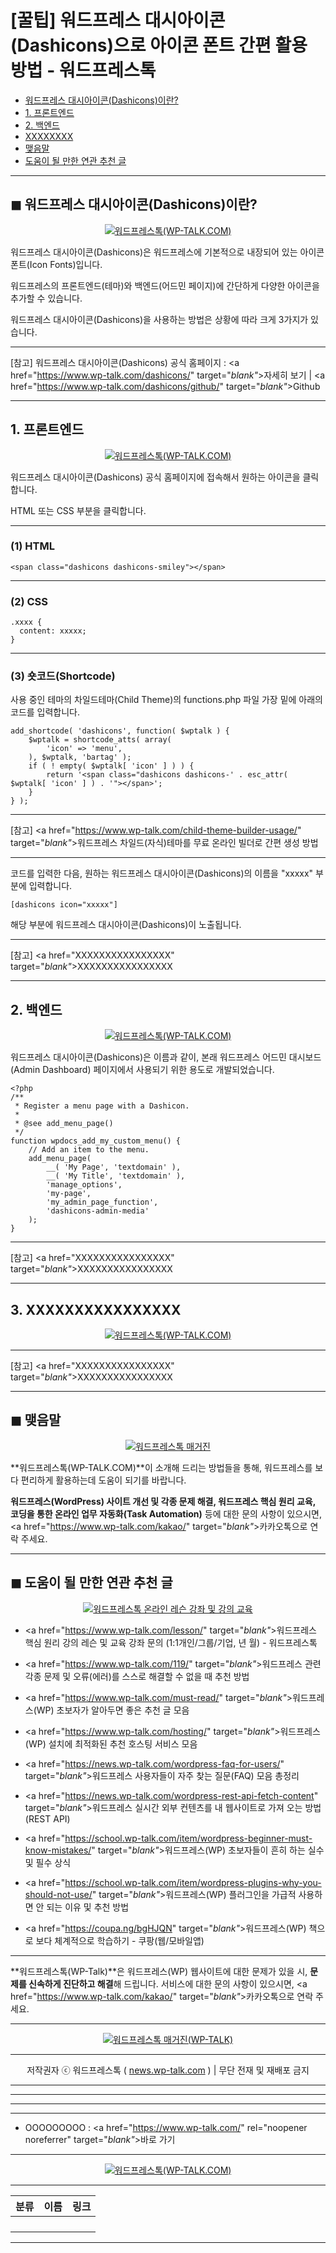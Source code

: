 # [꿀팁] 워드프레스 대시아이콘(Dashicons)으로 아이콘 폰트 간편 활용 방법  - 워드프레스톡

<!-- ---
title: "[꿀팁] 워드프레스 대시아이콘(Dashicons)으로 아이콘 폰트 간편 활용 방법 - 워드프레스톡"
description: XXXXXXXXXXXXXXXX
cover_img: https://hellotblog.files.wordpress.com/2019/09/wptalk-wordpress-dashicons-cover-800x500.png
feature_img: https://hellotblog.files.wordpress.com/2019/04/wptalk-wordpress-logo-03-800.png
categories: 꿀팁
tags: 꿀팁
--- -->

- [워드프레스 대시아이콘(Dashicons)이란?](#index-00)
- [1. 프론트엔드](#index-01)
- [2. 백엔드](#index-02)
- [XXXXXXXX](#index-03)
- [맺음말](#index-epilogue)
- [도움이 될 만한 연관 추천 글](#recommendation)

***

<!-- <a name="index-00"></a> -->

## ◼︎ 워드프레스 대시아이콘(Dashicons)이란?

<center><a href="https://www.wp-talk.com/kakao/" target="_blank"_><img src="https://hellotblog.files.wordpress.com/2019/09/wptalk-wordpress-dashicons-image-800x500.png" style="max-width:100%;" alt="워드프레스톡(WP-TALK.COM)"></a></center>

워드프레스 대시아이콘(Dashicons)은 워드프레스에 기본적으로 내장되어 있는 아이콘 폰트(Icon Fonts)입니다.

워드프레스의 프론트엔드(테마)와 백엔드(어드민 페이지)에 간단하게 다양한 아이콘을 추가할 수 있습니다.

워드프레스 대시아이콘(Dashicons)을 사용하는 방법은 상황에 따라 크게 3가지가 있습니다.

***

[참고] 워드프레스 대시아이콘(Dashicons) 공식 홈페이지 : <a href="https://www.wp-talk.com/dashicons/" target="_blank"_>자세히 보기</a> | <a href="https://www.wp-talk.com/dashicons/github/" target="_blank"_>Github</a>

***

<!-- <a name="index-01"></a> -->

## 1. 프론트엔드

<center><a href="https://www.wp-talk.com/kakao/" target="_blank"_><img src="https://hellotblog.files.wordpress.com/2019/09/image-frontend-00-800x500.png" style="max-width:100%;" alt="워드프레스톡(WP-TALK.COM)"></a></center>

워드프레스 대시아이콘(Dashicons) 공식 홈페이지에 접속해서 원하는 아이콘을 클릭합니다.

HTML 또는 CSS 부분을 클릭합니다.

***
### (1) HTML

```
<span class="dashicons dashicons-smiley"></span>

```

***
### (2) CSS

```
.xxxx {
  content: xxxxx;
}

```

***
### (3) 숏코드(Shortcode)

사용 중인 테마의 차일드테마(Child Theme)의 functions.php 파일 가장 밑에 아래의 코드를 입력합니다.

```
add_shortcode( 'dashicons', function( $wptalk ) {
	$wptalk = shortcode_atts( array(
		'icon' => 'menu',
	), $wptalk, 'bartag' );
	if ( ! empty( $wptalk[ 'icon' ] ) ) {
		return '<span class="dashicons dashicons-' . esc_attr( $wptalk[ 'icon' ] ) . '"></span>';
	}
} );

```

***

[참고] <a href="https://www.wp-talk.com/child-theme-builder-usage/" target="_blank"_>워드프레스 차일드(자식)테마를 무료 온라인 빌더로 간편 생성 방법</a>

***

코드를 입력한 다음, 원하는 워드프레스 대시아이콘(Dashicons)의 이름을 "xxxxx" 부분에 입력합니다.

```
[dashicons icon="xxxxx"]

```

해당 부분에 워드프레스 대시아이콘(Dashicons)이 노출됩니다.

***

[참고] <a href="XXXXXXXXXXXXXXXX" target="_blank"_>XXXXXXXXXXXXXXXX</a>

***

<!-- <a name="index-02"></a> -->

## 2. 백엔드

<center><a href="https://www.wp-talk.com/kakao/" target="_blank"_><img src="https://hellotblog.files.wordpress.com/2019/09/image-backend-00-800x500.png" style="max-width:100%;" alt="워드프레스톡(WP-TALK.COM)"></a></center>

워드프레스 대시아이콘(Dashicons)은 이름과 같이, 본래 워드프레스 어드민 대시보드(Admin Dashboard) 페이지에서 사용되기 위한 용도로 개발되었습니다.

```
<?php
/**
 * Register a menu page with a Dashicon.
 *
 * @see add_menu_page()
 */
function wpdocs_add_my_custom_menu() {
    // Add an item to the menu.
    add_menu_page(
        __( 'My Page', 'textdomain' ),
        __( 'My Title', 'textdomain' ),
        'manage_options',
        'my-page',
        'my_admin_page_function',
        'dashicons-admin-media'
    );
}

```

***

[참고] <a href="XXXXXXXXXXXXXXXX" target="_blank"_>XXXXXXXXXXXXXXXX</a>

***

<!-- <a name="index-03"></a> -->

## 3. XXXXXXXXXXXXXXXX

<center><a href="https://www.wp-talk.com/kakao/" target="_blank"_><img src="https://hellotblog.files.wordpress.com/2019/08/wptalk-logo-03-120x120.png" style="max-width:100%;" alt="워드프레스톡(WP-TALK.COM)"></a></center>



***

[참고] <a href="XXXXXXXXXXXXXXXX" target="_blank"_>XXXXXXXXXXXXXXXX</a>

***

<!-- <a name="index-epilogue"></a> -->

## ◼︎ 맺음말

<center><a href="https://www.wp-talk.com/kakao/" rel="noopener noreferrer" target="_blank"_><img src="https://hellotblog.files.wordpress.com/2019/08/wptalk-cover-default-01-800x460.png" style="max-width:100%;" alt="워드프레스톡 매거진"></a></center>

**워드프레스톡(WP-TALK.COM)**이 소개해 드리는 방법들을 통해, 워드프레스를 보다 편리하게 활용하는데 도움이 되기를 바랍니다.

**워드프레스(WordPress) 사이트 개선 및 각종 문제 해결, 워드프레스 핵심 원리 교육, 코딩을 통한 온라인 업무 자동화(Task Automation)** 등에 대한 문의 사항이 있으시면, <a href="https://www.wp-talk.com/kakao/" target="_blank"_>카카오톡</a>으로 연락 주세요.

***

<!-- <a name="recommendation"></a> -->

## ◼︎ 도움이 될 만한 연관 추천 글

<center><a href="https://www.wp-talk.com/lesson/" target="_blank"_><img src="https://hellotblog.files.wordpress.com/2019/03/classroom-online-wptalk-00-800x500.png" style="max-width:100%;" alt="워드프레스톡 온라인 레슨 강좌 및 강의 교육"></a></center>

- <a href="https://www.wp-talk.com/lesson/" target="_blank"_>워드프레스 핵심 원리 강의 레슨 및 교육 강좌 문의 (1:1개인/그룹/기업, <span class="post-year"></span>년 <span class="post-month"></span>월) - 워드프레스톡</a>

- <a href="https://www.wp-talk.com/119/" target="_blank"_>워드프레스 관련 각종 문제 및 오류(에러)를 스스로 해결할 수 없을 때 추천 방법</a>

- <a href="https://www.wp-talk.com/must-read/" target="_blank"_>워드프레스(WP) 초보자가 알아두면 좋은 추천 글 모음</a>

- <a href="https://www.wp-talk.com/hosting/" target="_blank"_>워드프레스(WP) 설치에 최적화된 추천 호스팅 서비스 모음</a>

- <a href="https://news.wp-talk.com/wordpress-faq-for-users/" target="_blank"_>워드프레스 사용자들이 자주 찾는 질문(FAQ) 모음 총정리</a>

- <a href="https://news.wp-talk.com/wordpress-rest-api-fetch-content" target="_blank"_>워드프레스 실시간 외부 컨텐츠를 내 웹사이트로 가져 오는 방법 (REST API)</a>

- <a href="https://school.wp-talk.com/item/wordpress-beginner-must-know-mistakes/" target="_blank"_>워드프레스(WP) 초보자들이 흔히 하는 실수 및 필수 상식</a>

- <a href="https://school.wp-talk.com/item/wordpress-plugins-why-you-should-not-use/" target="_blank"_>워드프레스(WP) 플러그인을 가급적 사용하면 안 되는 이유 및 추천 방법</a>

- <a href="https://coupa.ng/bgHJQN" target="_blank"_>워드프레스(WP) 책으로 보다 체계적으로 학습하기 - 쿠팡(웹/모바일앱)</a>

***
**워드프레스톡(WP-Talk)**은 워드프레스(WP) 웹사이트에 대한 문제가 있을 시, **문제를 신속하게 진단하고 해결**해 드립니다. 서비스에 대한 문의 사항이 있으시면, <a href="https://www.wp-talk.com/kakao/" target="_blank"_>카카오톡</a>으로 연락 주세요.

***
<center><a href="https://www.wp-talk.com/kakao/" target="_blank"_><img src="https://hellotblog.files.wordpress.com/2019/08/wptalk-logo-03-120x120.png" style="max-width:100%;" alt="워드프레스톡 매거진(WP-TALK)"></a></center>

***
<center>저작권자 ⓒ 워드프레스톡 ( <a href="https://www.wp-talk.com/kakao/" target="_blank"_>news.wp-talk.com</a> ) | 무단 전재 및 재배포 금지</center>

***
***
***
***
- OOOOOOOOO : <a href="https://www.wp-talk.com/" rel="noopener noreferrer" target="_blank"_>바로 가기</a>

***
<center><a href="https://www.wp-talk.com/kakao/" target="_blank"_><img src="https://hellotblog.files.wordpress.com/2019/08/wptalk-logo-03-120x120.png" style="max-width:100%;" alt="워드프레스톡(WP-TALK.COM)"></a></center>

***
|분류|이름|링크|
|:-:|:-:|:-:|
||||
||||
||||
||||

***

